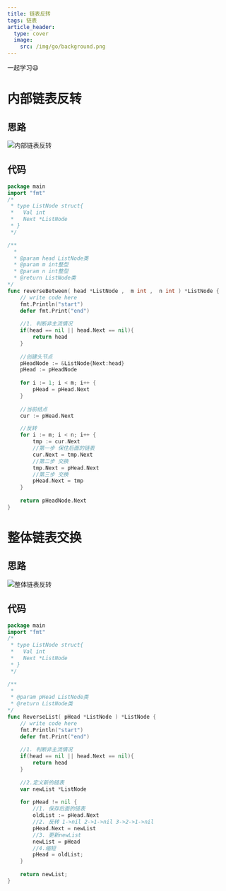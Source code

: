 ```yaml
---
title: 链表反转
tags: 链表
article_header:
  type: cover
  image:
    src: /img/go/background.png
---
```


一起学习:smiley:



<!--more-->

# 内部链表反转

## 思路

![内部链表反转](F:%5CDesktop%5C%E5%86%85%E9%83%A8%E9%93%BE%E8%A1%A8%E5%8F%8D%E8%BD%AC.jpg)

## 代码

```go
package main
import "fmt"
/*
 * type ListNode struct{
 *   Val int
 *   Next *ListNode
 * }
 */

/**
  * 
  * @param head ListNode类 
  * @param m int整型 
  * @param n int整型 
  * @return ListNode类
*/
func reverseBetween( head *ListNode ,  m int ,  n int ) *ListNode {
    // write code here
    fmt.Println("start")
    defer fmt.Print("end")
    
    //1. 判断非主流情况
    if(head == nil || head.Next == nil){
        return head
    }
    
    //创建头节点
    pHeadNode := &ListNode{Next:head}
    pHead := pHeadNode
     
    for i := 1; i < m; i++ {
        pHead = pHead.Next
    }
 
    //当前结点
    cur := pHead.Next

    //反转
    for i := m; i < n; i++ {
        tmp := cur.Next
        //第一步 保住后面的链表
        cur.Next = tmp.Next
        //第二步 交换
        tmp.Next = pHead.Next
        //第三步 交换
        pHead.Next = tmp
    }
    
    return pHeadNode.Next
}
```



# 整体链表交换

## 思路

![整体链表反转](F:%5CDesktop%5C%E6%95%B4%E4%BD%93%E9%93%BE%E8%A1%A8%E5%8F%8D%E8%BD%AC.jpg)

## 代码

```go
package main
import "fmt"
/*
 * type ListNode struct{
 *   Val int
 *   Next *ListNode
 * }
 */

/**
 * 
 * @param pHead ListNode类 
 * @return ListNode类
*/
func ReverseList( pHead *ListNode ) *ListNode {
	// write code here
    fmt.Println("start")
    defer fmt.Print("end")
    
    //1. 判断非主流情况
    if(head == nil || head.Next == nil){
        return head
    }
    
    //2.定义新的链表
    var newList *ListNode
    
    for pHead != nil {
        //1. 保存后面的链表
        oldList := pHead.Next
        //2. 反转 1->nil 2->1->nil 3->2->1->nil
        pHead.Next = newList
        //3. 更新newList
        newList = pHead
        //4.缩短
        pHead = oldList;
    }
	
    return newList;
}
```

